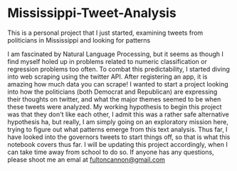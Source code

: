 # Mississippi-Tweet-Analysis
This is a personal project that I just started, examining tweets from politicians in Mississippi and looking for patterns

I am fascinated by Natural Language Processing, but it seems as though I find myself holed up in problems related to 
numeric classification or regression problems too often. To combat this predictability, I started diving into web scraping using 
the twitter API. After registering an app, it is amazing how much data you can scrape! I wanted to start a project looking into 
how the politicians (both Democrat and Republican) are expressing their thoughts on twitter, and what the major themes seemed 
to be when these tweets were analyzed. My working hypothesis to begin this project was that they don't like each other, I admit this
was a rather safe alternative hypothesis ha, but really, I am simply going on an exploratory mission here, trying to figure out what
patterns emerge from this text analysis. Thus far, I have looked into the governors tweets to start things off, so that is what 
this notebook covers thus far. I will be updating this project accordingly, when I can take time away from school to do so. If 
anyone has any questions, please shoot me an emal at fultoncannon@gmail.com
